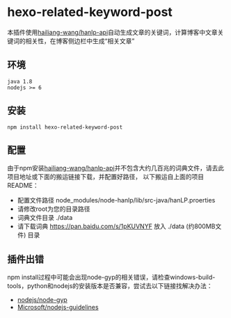 # hexo-related-keyword-post

本插件使用[hailiang-wang/hanlp-api](https://github.com/hailiang-wang/hanlp-api)自动生成文章的关键词，计算博客中文章关键词的相关性，在博客侧边栏中生成“相关文章”

## 环境
```
java 1.8
nodejs >= 6
```
## 安装
```
npm install hexo-related-keyword-post
```
## 配置
由于npm安装[hailiang-wang/hanlp-api](https://github.com/hailiang-wang/hanlp-api)并不包含大约几百兆的词典文件，请去此项目地址或下面的搬运链接下载，并配置好路径，
以下搬运自上面的项目README：
- 配置文件路径 node_modules/node-hanlp/lib/src-java/hanLP.proerties
- 请修改root为您的目录路径
- 词典文件目录 ./data
- 请下载词典 https://pan.baidu.com/s/1pKUVNYF 放入 ./data (约800MB文件) 目录
## 插件出错
npm install过程中可能会出现node-gyp的相关错误，请检查windows-build-tools，python和nodejs的安装版本是否兼容，尝试去以下链接找解决办法：
- [nodejs/node-gyp](https://github.com/nodejs/node-gyp)
- [Microsoft/nodejs-guidelines](https://github.com/Microsoft/nodejs-guidelines/blob/master/windows-environment.md#environment-setup-and-configuration)
